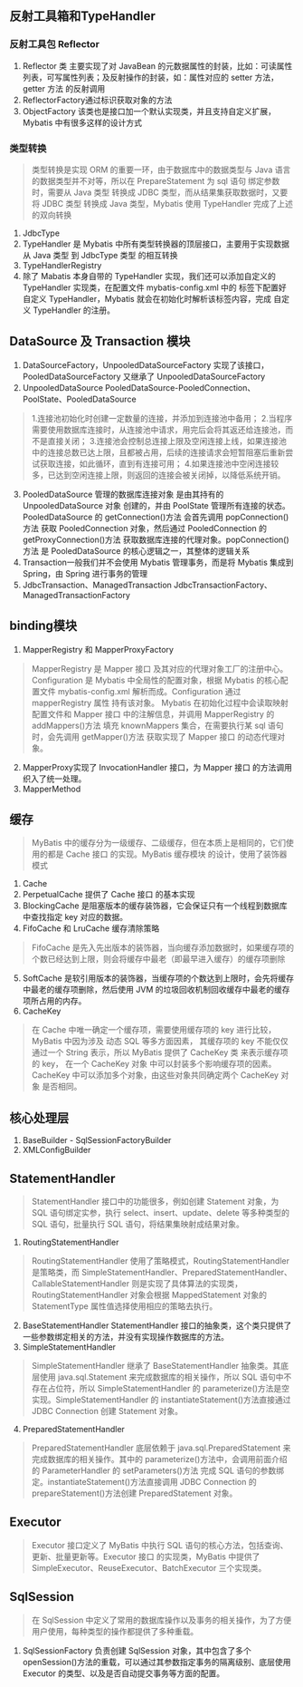 ## 反射工具箱和TypeHandler
### 反射工具包 Reflector
1. Reflector 类 主要实现了对 JavaBean 的元数据属性的封装，比如：可读属性列表，可写属性列表；及反射操作的封装，如：属性对应的 setter 方法，getter 方法 的反射调用
2. ReflectorFactory通过标识获取对象的方法
3. ObjectFactory 该类也是接口加一个默认实现类，并且支持自定义扩展，Mybatis 中有很多这样的设计方式
### 类型转换
> 类型转换是实现 ORM 的重要一环，由于数据库中的数据类型与 Java 语言 的数据类型并不对等，所以在 PrepareStatement 为 sql 语句 绑定参数时，需要从 Java 类型 转换成 JDBC 类型，而从结果集获取数据时，又要将 JDBC 类型 转换成 Java 类型，Mybatis 使用 TypeHandler 完成了上述的双向转换
1. JdbcType
2. TypeHandler 是 Mybatis 中所有类型转换器的顶层接口，主要用于实现数据从 Java 类型 到 JdbcType 类型 的相互转换
3. TypeHandlerRegistry 
4. 除了 Mabatis 本身自带的 TypeHandler 实现，我们还可以添加自定义的 TypeHandler 实现类，在配置文件 mybatis-config.xml 中的 <typeHandler> 标签下配置好 自定义 TypeHandler，Mybatis 就会在初始化时解析该标签内容，完成 自定义 TypeHandler 的注册。

## DataSource 及 Transaction 模块
1. DataSourceFactory，UnpooledDataSourceFactory 实现了该接口，PooledDataSourceFactory 又继承了 UnpooledDataSourceFactory
2. UnpooledDataSource PooledDataSource-PooledConnection、PoolState、PooledDataSource
> 1.连接池初始化时创建一定数量的连接，并添加到连接池中备用；
2.当程序需要使用数据库连接时，从连接池中请求，用完后会将其返还给连接池，而不是直接关闭；
3.连接池会控制总连接上限及空闲连接上线，如果连接池中的连接总数已达上限，且都被占用，后续的连接请求会短暂阻塞后重新尝试获取连接，如此循环，直到有连接可用；
4.如果连接池中空闲连接较多，已达到空闲连接上限，则返回的连接会被关闭掉，以降低系统开销。
3. PooledDataSource 管理的数据库连接对象 是由其持有的 UnpooledDataSource 对象 创建的，并由 PoolState 管理所有连接的状态。 PooledDataSource 的 getConnection()方法 会首先调用 popConnection()方法 获取 PooledConnection 对象，然后通过 PooledConnection 的 getProxyConnection()方法 获取数据库连接的代理对象。popConnection()方法 是 PooledDataSource 的核心逻辑之一，其整体的逻辑关系
4. Transaction一般我们并不会使用 Mybatis 管理事务，而是将 Mybatis 集成到 Spring，由 Spring 进行事务的管理
5. JdbcTransaction、ManagedTransaction JdbcTransactionFactory、ManagedTransactionFactory

## binding模块
1. MapperRegistry 和 MapperProxyFactory
> MapperRegistry 是 Mapper 接口 及其对应的代理对象工厂的注册中心。Configuration 是 Mybatis 中全局性的配置对象，根据 Mybatis 的核心配置文件 mybatis-config.xml 解析而成。Configuration 通过 mapperRegistry 属性 持有该对象。
Mybatis 在初始化过程中会读取映射配置文件和 Mapper 接口 中的注解信息，并调用 MapperRegistry 的 addMappers()方法 填充 knownMappers 集合，在需要执行某 sql 语句 时，会先调用 getMapper()方法 获取实现了 Mapper 接口 的动态代理对象。
2. MapperProxy实现了 InvocationHandler 接口，为 Mapper 接口 的方法调用织入了统一处理。
3. MapperMethod

## 缓存
> MyBatis 中的缓存分为一级缓存、二级缓存，但在本质上是相同的，它们使用的都是 Cache 接口 的实现。MyBatis 缓存模块 的设计，使用了装饰器模式
1. Cache
2. PerpetualCache 提供了 Cache 接口 的基本实现
3. BlockingCache 是阻塞版本的缓存装饰器，它会保证只有一个线程到数据库中查找指定 key 对应的数据。
4. FifoCache 和 LruCache 缓存清除策略
> FifoCache 是先入先出版本的装饰器，当向缓存添加数据时，如果缓存项的个数已经达到上限，则会将缓存中最老（即最早进入缓存）的缓存项删除
5. SoftCache 是软引用版本的装饰器，当缓存项的个数达到上限时，会先将缓存中最老的缓存项删除，然后使用 JVM 的垃圾回收机制回收缓存中最老的缓存项所占用的内存。
6. CacheKey
> 在 Cache 中唯一确定一个缓存项，需要使用缓存项的 key 进行比较，MyBatis 中因为涉及 动态 SQL 等多方面因素， 其缓存项的 key 不能仅仅通过一个 String 表示，所以 MyBatis 提供了 CacheKey 类 来表示缓存项的 key，
> 在一个 CacheKey 对象 中可以封装多个影响缓存项的因素。 CacheKey 中可以添加多个对象，由这些对象共同确定两个 CacheKey 对象 是否相同。

## 核心处理层
1. BaseBuilder - SqlSessionFactoryBuilder
2. XMLConfigBuilder

## StatementHandler
> StatementHandler 接口中的功能很多，例如创建 Statement 对象，为 SQL 语句绑定实参，执行 select、insert、update、delete 等多种类型的 SQL 语句，批量执行 SQL 语句，将结果集映射成结果对象。
1. RoutingStatementHandler
> RoutingStatementHandler 使用了策略模式，RoutingStatementHandler 是策略类，而 SimpleStatementHandler、PreparedStatementHandler、CallableStatementHandler 则是实现了具体算法的实现类，RoutingStatementHandler 对象会根据 MappedStatement 对象的 StatementType 属性值选择使用相应的策略去执行。
2. BaseStatementHandler StatementHandler 接口的抽象类，这个类只提供了一些参数绑定相关的方法，并没有实现操作数据库的方法。
3. SimpleStatementHandler
> SimpleStatementHandler 继承了 BaseStatementHandler 抽象类。其底层使用 java.sql.Statement 来完成数据库的相关操作，所以 SQL 语句中不存在占位符，所以 SimpleStatementHandler 的 parameterize()方法是空实现。SimpleStatementHandler 的 instantiateStatement()方法直接通过 JDBC Connection 创建 Statement 对象。
4. PreparedStatementHandler
> PreparedStatementHandler 底层依赖于 java.sql.PreparedStatement 来完成数据库的相关操作。其中的 parameterize()方法中，会调用前面介绍的 ParameterHandler 的 setParameters()方法 完成 SQL 语句的参数绑定。instantiateStatement()方法直接调用 JDBC Connection 的 prepareStatement()方法创建 PreparedStatement 对象。

## Executor
> Executor 接口定义了 MyBatis 中执行 SQL 语句的核心方法，包括查询、更新、批量更新等。Executor 接口 的实现类，MyBatis 中提供了 SimpleExecutor、ReuseExecutor、BatchExecutor 三个实现类。

## SqlSession
> 在 SqlSession 中定义了常用的数据库操作以及事务的相关操作，为了方便用户使用，每种类型的操作都提供了多种重载。
1. SqlSessionFactory 负责创建 SqlSession 对象，其中包含了多个 openSession()方法的重载，可以通过其参数指定事务的隔离级别、底层使用 Executor 的类型、以及是否自动提交事务等方面的配置。
